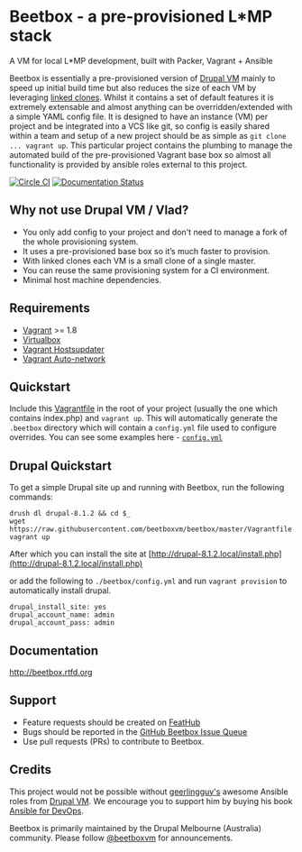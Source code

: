 # Beetbox - a pre-provisioned L*MP stack

A VM for local L*MP development, built with Packer, Vagrant + Ansible

Beetbox is essentially a pre-provisioned version of [Drupal VM](http://www.drupalvm.com/) mainly to speed up initial build time but also reduces the size of each VM by leveraging [linked clones](https://www.hashicorp.com/blog/vagrant-1-8.html).
Whilst it contains a set of default features it is extremely extensable and almost anything can be overridden/extended with a simple YAML config file.
It is designed to have an instance (VM) per project and be integrated into a VCS like git, so config is easily shared within a team and setup of a new project should be as simple as `git clone ... vagrant up`.
This particular project contains the plumbing to manage the automated build of the pre-provisioned Vagrant base box so almost all functionality is provided by ansible roles external to this project.

[![Circle CI](https://circleci.com/gh/beetboxvm/beetbox.svg?style=svg)](https://circleci.com/gh/beetboxvm/beetbox) [![Documentation Status](https://readthedocs.org/projects/beetbox/badge/?version=stable)](http://beetbox.readthedocs.org/en/stable/?badge=stable)

## Why not use Drupal VM / Vlad?

* You only add config to your project and don't need to manage a fork of the whole provisioning system.
* It uses a pre-provisioned base box so it’s much faster to provision.
* With linked clones each VM is a small clone of a single master.
* You can reuse the same provisioning system for a CI environment.
* Minimal host machine dependencies.

## Requirements

* [Vagrant](https://www.vagrantup.com/) >= 1.8
* [Virtualbox](https://www.virtualbox.org/)
* [Vagrant Hostsupdater](https://github.com/cogitatio/vagrant-hostsupdater)
* [Vagrant Auto-network](https://github.com/oscar-stack/vagrant-auto_network)


## Quickstart

Include this [Vagrantfile](https://raw.githubusercontent.com/beetboxvm/beetbox/master/Vagrantfile) in the root of your project (usually the one which contains index.php) and `vagrant up`.
This will automatically generate the `.beetbox` directory which will contain a `config.yml` file used to configure overrides.
You can see some examples here - [`config.yml`](https://github.com/thom8/beetbox/blob/readme/.beetbox/config.yml)

## Drupal Quickstart

To get a simple Drupal site up and running with Beetbox, run the following commands:

```
drush dl drupal-8.1.2 && cd $_
wget https://raw.githubusercontent.com/beetboxvm/beetbox/master/Vagrantfile
vagrant up
```

After which you can install the site at [http://drupal-8.1.2.local/install.php](http://drupal-8.1.2.local/install.php)

or add the following to `./beetbox/config.yml` and run `vagrant provision` to automatically install drupal.

```
drupal_install_site: yes
drupal_account_name: admin
drupal_account_pass: admin
```

## Documentation

http://beetbox.rtfd.org

## Support

* Feature requests should be created on [FeatHub](http://feathub.com/beetboxvm/beetbox)
* Bugs should be reported in the [GitHub Beetbox Issue Queue](https://github.com/beetboxvm/beetbox/issues)
* Use pull requests (PRs) to contribute to Beetbox.


## Credits
This project would not be possible without [geerlingguy's](https://github.com/geerlingguy) awesome Ansible roles from [Drupal VM](https://github.com/geerlingguy/drupal-vm).
We encourage you to support him by buying his book [Ansible for DevOps](http://ansiblefordevops.com/).

Beetbox is primarily maintained by the Drupal Melbourne (Australia) community.
Please follow [@beetboxvm](https://twitter.com/beetboxvm) for announcements.
